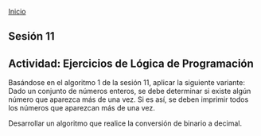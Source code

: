 <!-- No borrar o modificar -->
[Inicio](./index.md)

## Sesión 11 


<!-- Su documentación aquí -->

## Actividad: Ejercicios de Lógica de Programación

Basándose en el algoritmo 1 de la sesión 11, aplicar la siguiente variante: Dado un conjunto de números enteros, se debe determinar si existe algún número que aparezca más de una vez. Si es así, se deben imprimir todos los números que aparezcan más de una vez.



Desarrollar un algoritmo que realice la conversión de binario a decimal.




